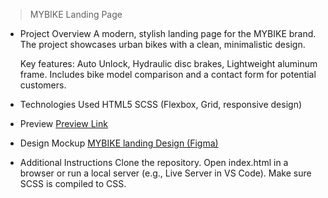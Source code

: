 > MYBIKE Landing Page

- Project Overview
  A modern, stylish landing page for the MYBIKE brand.
  The project showcases urban bikes with a clean, minimalistic design.

  Key features: Auto Unlock, Hydraulic disc brakes, Lightweight aluminum frame.
  Includes bike model comparison and a contact form for potential customers.

- Technologies Used
  HTML5
  SCSS (Flexbox, Grid, responsive design)

- Preview
  [Preview Link](https://mariaalefirenko.github.io/layout_landing-page/)

- Design Mockup
  [MYBIKE landing Design (Figma)](https://www.figma.com/file/NZQAIydtHo5QkINyGLHNcq/BIKE-New-Version?node-id=0%3A1)

- Additional Instructions
  Clone the repository.
  Open index.html in a browser or run a local server (e.g., Live Server in VS Code).
  Make sure SCSS is compiled to CSS.

